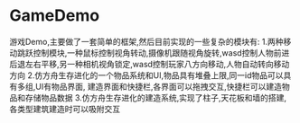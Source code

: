 # GameDemo
游戏Demo,主要做了一套简单的框架,然后目前实现的一些复杂的模块有: 
1.两种移动跳跃控制模块,一种鼠标控制视角转动,摄像机跟随视角旋转,wasd控制人物前进后退左右平移,另一种相机视角锁定,wasd控制玩家八方向移动,人物自动转向移动方向 
2.仿方舟生存进化的一个物品系统和UI,物品具有堆叠上限,同一id物品可以具有多组,UI有物品界面, 建造界面和快捷栏,各界面可以拖拽交互,快捷栏可以建造物品和存储物品数据 
3.仿方舟生存进化的建造系统,实现了柱子,天花板和墙的搭建,各类型建筑建造时可以吸附交互
